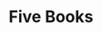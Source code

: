 ---
facebook: https://facebook.com/fivebooksofficial
instagram: https://instagram.com/five_books
logohandle: fivebooks
sort: fivebooks
title: Five Books
twitter: https://x.com/five_books
website: https://fivebooks.com/
---
